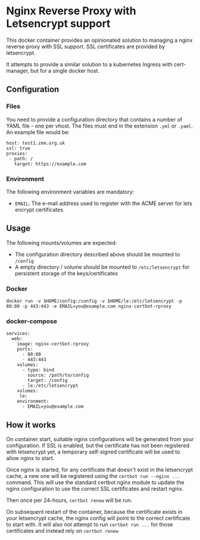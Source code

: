 # Nginx Reverse Proxy with Letsencrypt support

This docker container provides an opinionated solution to managing a nginx reverse proxy with SSL support. SSL certificates are provided by letsencrypt.

It attempts to provide a similar solution to a kubernetes Ingress with cert-manager, but for a single docker host.


## Configuration

### Files

You need to provide a configuration directory that contains a number of YAML file - one per vhost. The files must end in the extension `.yml` or `.yaml`. An example file would be:

```
host: test1.zem.org.uk
ssl: true
proxies:
 - path: /
   target: https://example.com
```

### Environment

The following environment  variables are mandatory:

 * `EMAIL`: The e-mail address used to register with the ACME server for lets encrypt certificates



## Usage

The following mounts/volumes are expected:

* The configuration directory described above should be mounted to `/config`
* A empty directory / volume should be mounted to `/etc/letsencrypt` for persistent storage of the keys/certificates

### Docker

```
docker run -v $HOME/config:/config -v $HOME/le:/etc/letsencrypt -p 80:80 -p 443:443 -e EMAIL=you@example.com nginx-certbot-rproxy
```

### docker-compose

```
services:
  web: 
    image: nginx-certbot-rproxy
    ports:
      - 80:80
      - 443:443
    volumes:
      - type: bind
        source: /path/to/config
        target: /config
      - le:/etc/letsencrypt
    volumes:
     le:
    environment:
      - EMAIL=you@example.com
```


## How it works

On container start, suitable nginx configurations will be generated from your configuration. If SSL is enabled, but the certificate has not been registered with letsencrypt yet, a temporary self-signed certificate will be used to allow nginx to start.

Once nginx is started, for any certificate that doesn't exist in the letsencrypt cache, a new one will be registered using the `certbot run --nginx ...` command. This will use the standard certbot nginx module to update the nginx configuration to use the correct SSL certificates and restart nginx.

Then once per 24-hours, `certbot renew` will be run.

On subsequent restart of the container, because the certificate exists in your letsencrypt cache, the nginx config will point to the correct certificate to start with. It will also not attempt to run `certbot run ...` for those certificates and instead rely on `certbot renew` 
